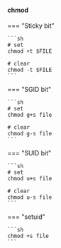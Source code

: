 #### chmod
=== "Sticky bit"

    ```sh
    # set
    chmod +t $FILE

    # clear
    chmod -t $FILE
    ```

=== "SGID bit"

    ```sh
    # set
    chmod g+s file

    # clear
    chmod g-s file
    ```

=== "SUID bit"

    ```sh
    # set
    chmod u+s file

    # clear
    chmod u-s file
    ```

=== "setuid"

    ```sh
    chmod +s file
    ```
